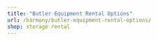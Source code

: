 ```yaml
---
title: "Butler Equipment Rental Options"
url: /harmony/butler-equipment-rental-options/
shop: storage rental
---
```

